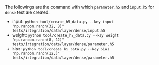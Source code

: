 The followings are the command with which `parameter.h5` and `input.h5` for `dense` test are created.

- input:  `python tool/create_h5_data.py --key input  "np.random.randn(32, 8)" tests/integration/data/layer/dense/input.h5`
- weight: `python tool/create_h5_data.py --key weight "np.random.randn(8, 12)" tests/integration/data/layer/dense/parameter.h5`
- bias:   `python tool/create_h5_data.py --key bias   "np.random.randn(12,)"   tests/integration/data/layer/dense/parameter.h5`
